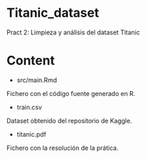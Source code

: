 # Titanic_dataset
Pract 2: Limpieza y análisis del dataset Titanic

# Content
- src/main.Rmd

Fichero con el código fuente generado en R.

- train.csv

Dataset obtenido del repositorio de Kaggle.

- titanic.pdf

Fichero con la resolución de la prática.
